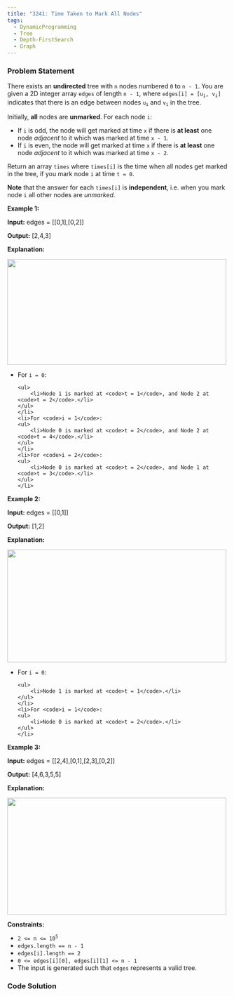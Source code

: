 ```yaml
---
title: "3241: Time Taken to Mark All Nodes"
tags:
  - DynamicProgramming
  - Tree
  - Depth-FirstSearch
  - Graph
---
```

### Problem Statement

<p>There exists an <strong>undirected</strong> tree with <code>n</code> nodes numbered <code>0</code> to <code>n - 1</code>. You are given a 2D integer array <code>edges</code> of length <code>n - 1</code>, where <code>edges[i] = [u<sub>i</sub>, v<sub>i</sub>]</code> indicates that there is an edge between nodes <code>u<sub>i</sub></code> and <code>v<sub>i</sub></code> in the tree.</p>

<p>Initially, <strong>all</strong> nodes are <strong>unmarked</strong>. For each node <code>i</code>:</p>

<ul>
	<li>If <code>i</code> is odd, the node will get marked at time <code>x</code> if there is <strong>at least</strong> one node <em>adjacent</em> to it which was marked at time <code>x - 1</code>.</li>
	<li>If <code>i</code> is even, the node will get marked at time <code>x</code> if there is <strong>at least</strong> one node <em>adjacent</em> to it which was marked at time <code>x - 2</code>.</li>
</ul>

<p>Return an array <code>times</code> where <code>times[i]</code> is the time when all nodes get marked in the tree, if you mark node <code>i</code> at time <code>t = 0</code>.</p>

<p><strong>Note</strong> that the answer for each <code>times[i]</code> is <strong>independent</strong>, i.e. when you mark node <code>i</code> all other nodes are <em>unmarked</em>.</p>


<p><strong class="example">Example 1:</strong></p>

<div class="example-block">
<p><strong>Input:</strong> <span class="example-io">edges = [[0,1],[0,2]]</span></p>

<p><strong>Output:</strong> [2,4,3]</p>

<p><strong>Explanation:</strong></p>

<p><img alt="" src="https://assets.leetcode.com/uploads/2024/06/01/screenshot-2024-06-02-122236.png" style="width: 500px; height: 241px;" /></p>

<ul>
	<li>For <code>i = 0</code>:

	<ul>
		<li>Node 1 is marked at <code>t = 1</code>, and Node 2 at <code>t = 2</code>.</li>
	</ul>
	</li>
	<li>For <code>i = 1</code>:
	<ul>
		<li>Node 0 is marked at <code>t = 2</code>, and Node 2 at <code>t = 4</code>.</li>
	</ul>
	</li>
	<li>For <code>i = 2</code>:
	<ul>
		<li>Node 0 is marked at <code>t = 2</code>, and Node 1 at <code>t = 3</code>.</li>
	</ul>
	</li>
</ul>
</div>

<p><strong class="example">Example 2:</strong></p>

<div class="example-block">
<p><strong>Input:</strong> <span class="example-io">edges = [[0,1]]</span></p>

<p><strong>Output:</strong> [1,2]</p>

<p><strong>Explanation:</strong></p>

<p><img alt="" src="https://assets.leetcode.com/uploads/2024/06/01/screenshot-2024-06-02-122249.png" style="width: 500px; height: 257px;" /></p>

<ul>
	<li>For <code>i = 0</code>:

	<ul>
		<li>Node 1 is marked at <code>t = 1</code>.</li>
	</ul>
	</li>
	<li>For <code>i = 1</code>:
	<ul>
		<li>Node 0 is marked at <code>t = 2</code>.</li>
	</ul>
	</li>
</ul>
</div>

<p><strong class="example">Example 3:</strong></p>

<div class="example-block">
<p><strong>Input:</strong> <span class="example-io">edges = </span>[[2,4],[0,1],[2,3],[0,2]]</p>

<p><strong>Output:</strong> [4,6,3,5,5]</p>

<p><strong>Explanation:</strong></p>

<p><img alt="" src="https://assets.leetcode.com/uploads/2024/06/03/screenshot-2024-06-03-210550.png" style="height: 266px; width: 500px;" /></p>
</div>


<p><strong>Constraints:</strong></p>

<ul>
	<li><code>2 &lt;= n &lt;= 10<sup>5</sup></code></li>
	<li><code>edges.length == n - 1</code></li>
	<li><code>edges[i].length == 2</code></li>
	<li><code>0 &lt;= edges[i][0], edges[i][1] &lt;= n - 1</code></li>
	<li>The input is generated such that <code>edges</code> represents a valid tree.</li>
</ul>


### Code Solution

```python

```
